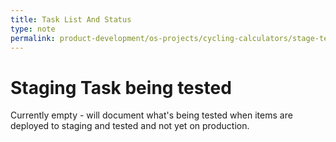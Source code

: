 ```yaml
---
title: Task List And Status
type: note
permalink: product-development/os-projects/cycling-calculators/stage-testing/task-list-and-status
---
```


# Staging Task being tested



Currently empty - will document what's being tested when items are deployed to staging and tested and not yet on production.